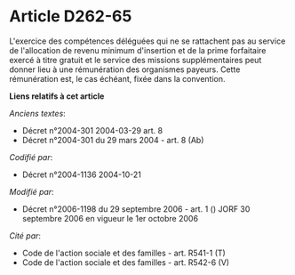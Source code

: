 # Article D262-65

L'exercice des compétences déléguées qui ne se rattachent pas au service de l'allocation de revenu minimum d'insertion et de
la prime forfaitaire exercé à titre gratuit et le service des missions supplémentaires peut donner lieu à une rémunération
des organismes payeurs. Cette rémunération est, le cas échéant, fixée dans la convention.

**Liens relatifs à cet article**

_Anciens textes_:

  - Décret n°2004-301 2004-03-29 art. 8
  - Décret n°2004-301 du 29 mars 2004 - art. 8 (Ab)

_Codifié par_:

  - Décret n°2004-1136 2004-10-21

_Modifié par_:

  - Décret n°2006-1198 du 29 septembre 2006 - art. 1 () JORF 30 septembre 2006 en vigueur le 1er octobre 2006

_Cité par_:

  - Code de l'action sociale et des familles - art. R541-1 (T)
  - Code de l'action sociale et des familles - art. R542-6 (V)
